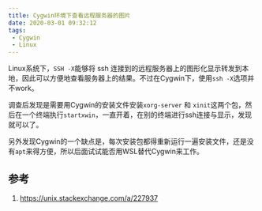 ```yaml
---
title: Cygwin环境下查看远程服务器的图片
date: 2020-03-01 09:32:12
tags:
 - Cygwin
 - Linux
---
```

Linux系统下，`SSH -X`能够将 ssh 连接到的远程服务器上的图形化显示转发到本地，因此可以方便地查看服务器上的结果。不过在Cygwin下，使用`ssh -X`选项并不work。

调查后发现是需要用Cygwin的安装文件安装`xorg-server` 和 `xinit`这两个包，然后在一个终端执行`startxwin`，一直开着，在别的终端进行ssh连接与显示，发现就可以了。

另外发现Cygwin的一个缺点是，每次安装包都得重新运行一遍安装文件，还是没有`apt`来得方便，所以后面试试能否用WSL替代Cygwin来工作。


## 参考
1. <https://unix.stackexchange.com/a/227937>